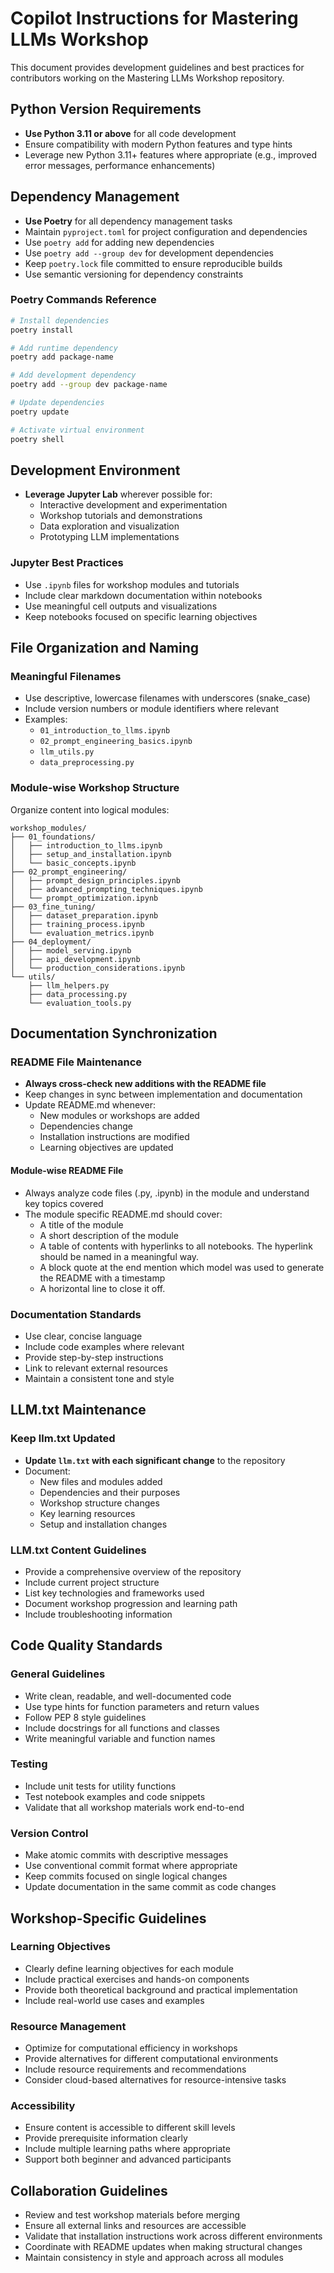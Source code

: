 # Copilot Instructions for Mastering LLMs Workshop

This document provides development guidelines and best practices for contributors working on the Mastering LLMs Workshop repository.

## Python Version Requirements

- **Use Python 3.11 or above** for all code development
- Ensure compatibility with modern Python features and type hints
- Leverage new Python 3.11+ features where appropriate (e.g., improved error messages, performance enhancements)

## Dependency Management

- **Use Poetry** for all dependency management tasks
- Maintain `pyproject.toml` for project configuration and dependencies
- Use `poetry add` for adding new dependencies
- Use `poetry add --group dev` for development dependencies
- Keep `poetry.lock` file committed to ensure reproducible builds
- Use semantic versioning for dependency constraints

### Poetry Commands Reference
```bash
# Install dependencies
poetry install

# Add runtime dependency
poetry add package-name

# Add development dependency  
poetry add --group dev package-name

# Update dependencies
poetry update

# Activate virtual environment
poetry shell
```

## Development Environment

- **Leverage Jupyter Lab** wherever possible for:
  - Interactive development and experimentation
  - Workshop tutorials and demonstrations
  - Data exploration and visualization
  - Prototyping LLM implementations

### Jupyter Best Practices
- Use `.ipynb` files for workshop modules and tutorials
- Include clear markdown documentation within notebooks
- Use meaningful cell outputs and visualizations
- Keep notebooks focused on specific learning objectives

## File Organization and Naming

### Meaningful Filenames
- Use descriptive, lowercase filenames with underscores (snake_case)
- Include version numbers or module identifiers where relevant
- Examples:
  - `01_introduction_to_llms.ipynb`
  - `02_prompt_engineering_basics.ipynb`
  - `llm_utils.py`
  - `data_preprocessing.py`

### Module-wise Workshop Structure
Organize content into logical modules:

```
workshop_modules/
├── 01_foundations/
│   ├── introduction_to_llms.ipynb
│   ├── setup_and_installation.ipynb
│   └── basic_concepts.ipynb
├── 02_prompt_engineering/
│   ├── prompt_design_principles.ipynb
│   ├── advanced_prompting_techniques.ipynb
│   └── prompt_optimization.ipynb
├── 03_fine_tuning/
│   ├── dataset_preparation.ipynb
│   ├── training_process.ipynb
│   └── evaluation_metrics.ipynb
├── 04_deployment/
│   ├── model_serving.ipynb
│   ├── api_development.ipynb
│   └── production_considerations.ipynb
└── utils/
    ├── llm_helpers.py
    ├── data_processing.py
    └── evaluation_tools.py
```

## Documentation Synchronization

### README File Maintenance
- **Always cross-check new additions with the README file**
- Keep changes in sync between implementation and documentation
- Update README.md whenever:
  - New modules or workshops are added
  - Dependencies change
  - Installation instructions are modified
  - Learning objectives are updated

#### Module-wise README File
- Always analyze code files (.py, .ipynb) in the module and understand key topics covered
- The module specific README.md should cover:
  - A title of the module
  - A short description of the module
  - A table of contents with hyperlinks to all notebooks. The hyperlink should be named in a meaningful way. 
  - A block quote at the end mention which model was used to generate the README with a timestamp
  - A horizontal line to close it off.

### Documentation Standards
- Use clear, concise language
- Include code examples where relevant
- Provide step-by-step instructions
- Link to relevant external resources
- Maintain a consistent tone and style

## LLM.txt Maintenance

### Keep llm.txt Updated
- **Update `llm.txt` with each significant change** to the repository
- Document:
  - New files and modules added
  - Dependencies and their purposes
  - Workshop structure changes
  - Key learning resources
  - Setup and installation changes

### LLM.txt Content Guidelines
- Provide a comprehensive overview of the repository
- Include current project structure
- List key technologies and frameworks used
- Document workshop progression and learning path
- Include troubleshooting information

## Code Quality Standards

### General Guidelines
- Write clean, readable, and well-documented code
- Use type hints for function parameters and return values
- Follow PEP 8 style guidelines
- Include docstrings for all functions and classes
- Write meaningful variable and function names

### Testing
- Include unit tests for utility functions
- Test notebook examples and code snippets
- Validate that all workshop materials work end-to-end

### Version Control
- Make atomic commits with descriptive messages
- Use conventional commit format where appropriate
- Keep commits focused on single logical changes
- Update documentation in the same commit as code changes

## Workshop-Specific Guidelines

### Learning Objectives
- Clearly define learning objectives for each module
- Include practical exercises and hands-on components
- Provide both theoretical background and practical implementation
- Include real-world use cases and examples

### Resource Management
- Optimize for computational efficiency in workshops
- Provide alternatives for different computational environments
- Include resource requirements and recommendations
- Consider cloud-based alternatives for resource-intensive tasks

### Accessibility
- Ensure content is accessible to different skill levels
- Provide prerequisite information clearly
- Include multiple learning paths where appropriate
- Support both beginner and advanced participants

## Collaboration Guidelines

- Review and test workshop materials before merging
- Ensure all external links and resources are accessible
- Validate that installation instructions work across different environments
- Coordinate with README updates when making structural changes
- Maintain consistency in style and approach across all modules